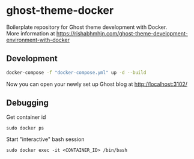 # ghost-theme-docker
Boilerplate repository for Ghost theme development with Docker.  
More information at <https://rishabhmhjn.com/ghost-theme-development-environment-with-docker>

## Development

```bash
docker-compose -f "docker-compose.yml" up -d --build
```

Now you can open your newly set up Ghost blog at <http://localhost:3102/>

## Debugging

Get container id
```
sudo docker ps
```

Start "interactive" bash session
```
sudo docker exec -it <CONTAINER_ID> /bin/bash
```
